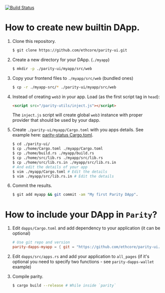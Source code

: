 [![Build Status](https://travis-ci.org/ethcore/parity-ui.svg?branch=master)](https://travis-ci.org/ethcore/parity-ui)

# How to create new builtin DApp.
1. Clone this repository.
   
   ```bash
   $ git clone https://github.com/ethcore/parity-ui.git
   ```

1. Create a new directory for your DApp. (`./myapp`)

   ```bash
   $ mkdir -p ./parity-ui/myapp/src/web
   ```

1. Copy your frontend files to `./myapp/src/web` (bundled ones)

   ```bash
   $ cp -r ./myapp-src/* ./parity-ui/myapp/src/web
   ```

1. Instead of creating `web3` in your app. Load (as the first script tag in `head`):

   ```html
   <script src="/parity-utils/inject.js"></script>
   ```
  
   The `inject.js` script will create global `web3` instance with proper provider that should be used by your dapp.

1. Create `./parity-ui/myapp/Cargo.toml` with you apps details. See example here: [parity-status Cargo.toml](https://github.com/ethcore/parity-ui/blob/master/status/Cargo.toml).

   ```bash
   $ cd ./parity-ui/
   $ cp ./home/Cargo.toml ./myapp/Cargo.toml
   $ cp ./home/build.rs ./myapp/build.rs
   $ cp ./home/src/lib.rs ./myapp/src/lib.rs
   $ cp ./home/src/lib.rs.in ./myapp/src/lib.rs.in
   # And edit the details of your app
   $ vim ./myapp/Cargo.toml # Edit the details
   $ vim ./myapp/src/lib.rs.in # Edit the details
   ```

1. Commit the results.

   ```bash
   $ git add myapp && git commit -am "My first Parity DApp".
   ```

# How to include your DApp in `Parity`?
1. Edit `dapps/Cargo.toml` and add dependency to your application (it can be optional)

   ```toml
   # Use git repo and version
   parity-dapps-myapp = { git = "https://github.com/ethcore/parity-ui.git", version = "0.1.0" }
   ```

1. Edit `dapps/src/apps.rs` and add your application to `all_pages` (if it's optional you need to specify two functions - see `parity-dapps-wallet` example)
1. Compile parity.
   
   ```bash
   $ cargo build --release # While inside `parity`
   ```
